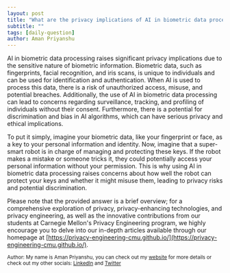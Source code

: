 ```yaml
---
layout: post
title: "What are the privacy implications of AI in biometric data processing?"
subtitle: ""
tags: [daily-question]
author: Aman Priyanshu
---
```


AI in biometric data processing raises significant privacy implications due to the sensitive nature of biometric information. Biometric data, such as fingerprints, facial recognition, and iris scans, is unique to individuals and can be used for identification and authentication. When AI is used to process this data, there is a risk of unauthorized access, misuse, and potential breaches. Additionally, the use of AI in biometric data processing can lead to concerns regarding surveillance, tracking, and profiling of individuals without their consent. Furthermore, there is a potential for discrimination and bias in AI algorithms, which can have serious privacy and ethical implications.

To put it simply, imagine your biometric data, like your fingerprint or face, as a key to your personal information and identity. Now, imagine that a super-smart robot is in charge of managing and protecting these keys. If the robot makes a mistake or someone tricks it, they could potentially access your personal information without your permission. This is why using AI in biometric data processing raises concerns about how well the robot can protect your keys and whether it might misuse them, leading to privacy risks and potential discrimination.

Please note that the provided answer is a brief overview; for a comprehensive exploration of privacy, privacy-enhancing technologies, and privacy engineering, as well as the innovative contributions from our students at Carnegie Mellon's Privacy Engineering program, we highly encourage you to delve into our in-depth articles available through our homepage at [https://privacy-engineering-cmu.github.io/](https://privacy-engineering-cmu.github.io/).

<small>Author: My name is Aman Priyanshu, you can check out my [website](https://amanpriyanshu.github.io/) for more details or check out my other socials: [LinkedIn](https://www.linkedin.com/in/aman-priyanshu/) and [Twitter](https://twitter.com/AmanPriyanshu6)</small>
